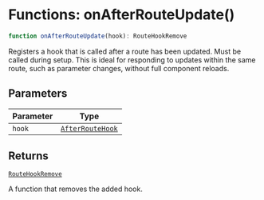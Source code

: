 # Functions: onAfterRouteUpdate()

```ts
function onAfterRouteUpdate(hook): RouteHookRemove
```

Registers a hook that is called after a route has been updated. Must be called during setup.
This is ideal for responding to updates within the same route, such as parameter changes, without full component reloads.

## Parameters

| Parameter | Type |
| ------ | ------ |
| `hook` | [`AfterRouteHook`](../types/AfterRouteHook.md) |

## Returns

[`RouteHookRemove`](../types/RouteHookRemove.md)

A function that removes the added hook.
